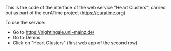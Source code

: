 This is the code of the interface of the web service "Heart Clusters", carried out as part of the curATime project (https://curatime.org)

To use the service:
- Go to https://nightingale.uni-mainz.de/
- Go to Demos
- Click on "Heart Clusters" (first web app of the second row)
